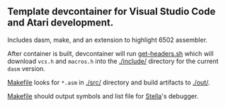 ## Template devcontainer for Visual Studio Code and Atari development.

Includes dasm, make, and an extension to highlight 6502 assembler.

After container is built, devcontainer will run [get-headers.sh](./scripts/get-headers.sh) which will download `vcs.h` and `macros.h` into the [./include/](./include/) directory for the current `dasm` version.

[Makefile](./Makefile) looks for `*.asm` in [./src/](./src/) directory and build artifacts to [./out/](./out/).

[Makefile](./Makefile) should output symbols and list file for [Stella](https://stella-emu.github.io/downloads.html)'s debugger.